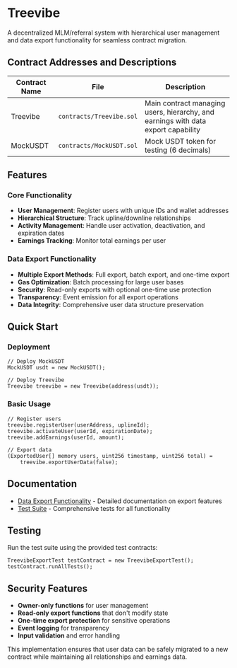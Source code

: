 # Treevibe

A decentralized MLM/referral system with hierarchical user management and data export functionality for seamless contract migration.

## Contract Addresses and Descriptions

| Contract Name | File | Description |
|----------------|------|-------------|
| Treevibe | `contracts/Treevibe.sol` | Main contract managing users, hierarchy, and earnings with data export capability |
| MockUSDT | `contracts/MockUSDT.sol` | Mock USDT token for testing (6 decimals) |

## Features

### Core Functionality
- **User Management**: Register users with unique IDs and wallet addresses
- **Hierarchical Structure**: Track upline/downline relationships
- **Activity Management**: Handle user activation, deactivation, and expiration dates
- **Earnings Tracking**: Monitor total earnings per user

### Data Export Functionality
- **Multiple Export Methods**: Full export, batch export, and one-time export
- **Gas Optimization**: Batch processing for large user bases
- **Security**: Read-only exports with optional one-time use protection
- **Transparency**: Event emission for all export operations
- **Data Integrity**: Comprehensive user data structure preservation

## Quick Start

### Deployment
```solidity
// Deploy MockUSDT
MockUSDT usdt = new MockUSDT();

// Deploy Treevibe
Treevibe treevibe = new Treevibe(address(usdt));
```

### Basic Usage
```solidity
// Register users
treevibe.registerUser(userAddress, uplineId);
treevibe.activateUser(userId, expirationDate);
treevibe.addEarnings(userId, amount);

// Export data
(ExportedUser[] memory users, uint256 timestamp, uint256 total) = 
    treevibe.exportUserData(false);
```

## Documentation

- [Data Export Functionality](docs/DATA_EXPORT.md) - Detailed documentation on export features
- [Test Suite](test/TreevibeExportTest.sol) - Comprehensive tests for all functionality

## Testing

Run the test suite using the provided test contracts:
```solidity
TreevibeExportTest testContract = new TreevibeExportTest();
testContract.runAllTests();
```

## Security Features

- **Owner-only functions** for user management
- **Read-only export functions** that don't modify state
- **One-time export protection** for sensitive operations
- **Event logging** for transparency
- **Input validation** and error handling

This implementation ensures that user data can be safely migrated to a new contract while maintaining all relationships and earnings data.
